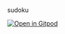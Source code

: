 sudoku

[![Open in Gitpod](https://gitpod.io/button/open-in-gitpod.svg)](https://gitpod.io/#https://https://github.com/heussd/next-digital-leader-summit-2020)
